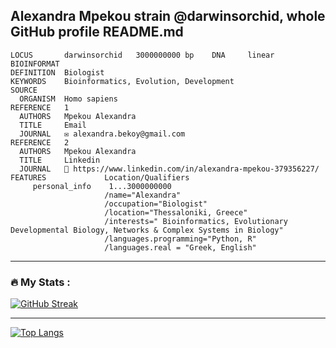 ## Alexandra Mpekou strain @darwinsorchid, whole GitHub profile README.md
```genbank
LOCUS       darwinsorchid   3000000000 bp    DNA     linear   BIOINFORMAT
DEFINITION  Biologist 
KEYWORDS    Bioinformatics, Evolution, Development
SOURCE     
  ORGANISM  Homo sapiens
REFERENCE   1
  AUTHORS   Mpekou Alexandra
  TITLE     Email
  JOURNAL   ✉ alexandra.bekoy@gmail.com
REFERENCE   2
  AUTHORS   Mpekou Alexandra
  TITLE     Linkedin
  JOURNAL   🔗 https://www.linkedin.com/in/alexandra-mpekou-379356227/
FEATURES             Location/Qualifiers
     personal_info    1...3000000000
                     /name="Alexandra"
                     /occupation="Biologist"
                     /location="Thessaloniki, Greece"
                     /interests=" Bioinformatics, Evolutionary Developmental Biology, Networks & Complex Systems in Biology"
                     /languages.programming="Python, R"
                     /languages.real = "Greek, English"

```

    
---

### :fire: My Stats :

[![GitHub Streak](http://github-readme-streak-stats.herokuapp.com?user=darwinsorchid&theme=dark&background=000000)](https://git.io/streak-stats)

---

[![Top Langs](https://github-readme-stats.vercel.app/api/top-langs/?username=darwinsorchid&layout=compact&theme=vision-friendly-dark)](https://github.com/anuraghazra/github-readme-stats)

